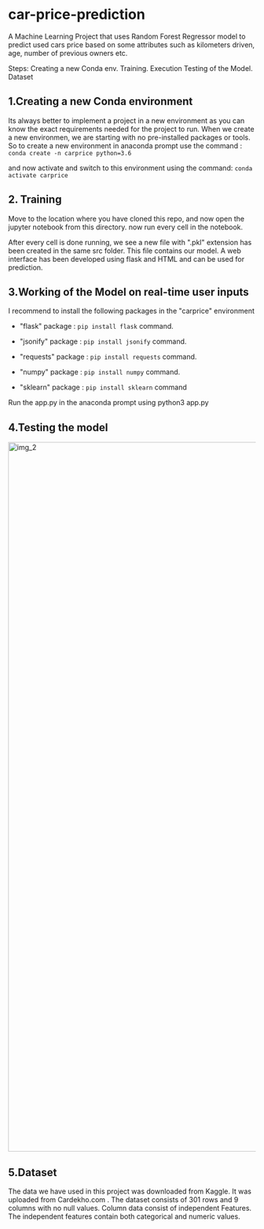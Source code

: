 # car-price-prediction
A Machine Learning Project that uses Random Forest Regressor model to predict used cars price based on some attributes such as kilometers driven, age, number of previous owners etc.

Steps:
Creating a new Conda env.
Training.
Execution
Testing of the Model.
Dataset

 ## 1.Creating a new Conda environment
Its always better to implement a project in a new environment as you can know the exact requirements needed for the project to run. When we create a new environmen, we are starting with no pre-installed packages or tools. So to create a new environment in anaconda prompt use the command : `conda create -n carprice python=3.6`

and now activate and switch to this environment using the command: `conda activate carprice`

## 2. Training
 Move to the location where you have cloned this repo, and now open the jupyter notebook from this directory. now run every cell in the notebook.

After every cell is done running, we see a new file with ".pkl" extension has been created in the same src folder. This file contains our model. A web interface has been developed using flask and HTML and can be used for prediction.

## 3.Working of the Model on real-time user inputs
I recommend to install the following packages in the "carprice" environment

- "flask" package : `pip install flask` command.

- "jsonify" package : `pip install jsonify` command.

- "requests" package : `pip install requests` command.

- "numpy" package : `pip install numpy` command.

- "sklearn" package : `pip install sklearn` command

Run the app.py in the anaconda prompt using python3 app.py


## 4.Testing the model
  
  
  
<img width="1440" alt="img_2" src="https://user-images.githubusercontent.com/60919337/236668707-fc7ce392-6875-4ba2-853f-a28ee850bc61.png">

## 5.Dataset
The data we have used in this project was downloaded from Kaggle. It was uploaded from Cardekho.com . The dataset consists of 301 rows and 9 columns with no null values. Column data consist of independent Features. The independent features contain both categorical and numeric values.

